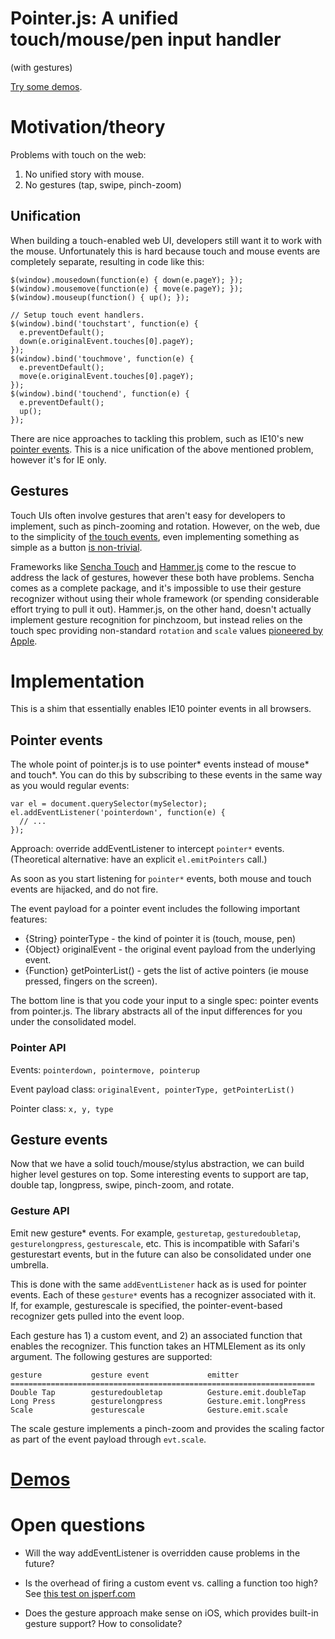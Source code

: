 Pointer.js: A unified touch/mouse/pen input handler
===
(with gestures)

[Try some demos][demos].

# Motivation/theory

Problems with touch on the web:

1. No unified story with mouse.
2. No gestures (tap, swipe, pinch-zoom)

## Unification

When building a touch-enabled web UI, developers still want it to work
with the mouse. Unfortunately this is hard because touch and mouse
events are completely separate, resulting in code like this:

    $(window).mousedown(function(e) { down(e.pageY); });
    $(window).mousemove(function(e) { move(e.pageY); });
    $(window).mouseup(function() { up(); });

    // Setup touch event handlers.
    $(window).bind('touchstart', function(e) {
      e.preventDefault();
      down(e.originalEvent.touches[0].pageY);
    });
    $(window).bind('touchmove', function(e) {
      e.preventDefault();
      move(e.originalEvent.touches[0].pageY);
    });
    $(window).bind('touchend', function(e) {
      e.preventDefault();
      up();
    });

There are nice approaches to tackling this problem, such as IE10's new
[pointer events][ie-pointer]. This is a nice unification of the above mentioned
problem, however it's for IE only.

## Gestures

Touch UIs often involve gestures that aren't easy for developers to
implement, such as pinch-zooming and rotation. However, on the web, due
to the simplicity of [the touch events][touch-spec], even implementing something
as simple as a button [is non-trivial][fast-button].

Frameworks like [Sencha Touch][sencha] and [Hammer.js][hammer] come to
the rescue to address the lack of gestures, however these both have
problems. Sencha comes as a complete package, and it's impossible to use
their gesture recognizer without using their whole framework (or
spending considerable effort trying to pull it out). Hammer.js, on the
other hand, doesn't actually implement gesture recognition for
pinchzoom, but instead relies on the touch spec providing non-standard
`rotation` and `scale` values [pioneered by Apple][apple-touch].

[ie-pointer]: http://blogs.msdn.com/b/ie/archive/2011/09/20/touch-input-for-ie10-and-metro-style-apps.aspx
[touch-spec]: https://dvcs.w3.org/hg/webevents/raw-file/tip/touchevents.html
[fast-button]: http://code.google.com/mobile/articles/fast_buttons.html
[apple-touch]: http://developer.apple.com/library/safari/#documentation/UserExperience/Reference/TouchEventClassReference/TouchEvent/TouchEvent.html#//apple_ref/doc/uid/TP40009358
[sencha]: http://dev.sencha.com/deploy/touch/examples/production/kitchensink/index.html#demo/touchevents
[hammer]: http://eightmedia.github.com/hammer.js/

# Implementation

This is a shim that essentially enables IE10 pointer events in all
browsers.

## Pointer events

The whole point of pointer.js is to use pointer* events instead of
mouse* and touch*. You can do this by subscribing to these events in the
same way as you would regular events:

    var el = document.querySelector(mySelector);
    el.addEventListener('pointerdown', function(e) {
      // ...
    });

Approach: override addEventListener to intercept `pointer*` events.
(Theoretical alternative: have an explicit `el.emitPointers` call.)

As soon as you start listening for `pointer*` events, both mouse and
touch events are hijacked, and do not fire.

The event payload for a pointer event includes the following important
features:

- {String} pointerType - the kind of pointer it is (touch, mouse, pen)
- {Object} originalEvent - the original event payload from the
  underlying event.
- {Function} getPointerList() - gets the list of active pointers (ie
  mouse pressed, fingers on the screen).

The bottom line is that you code your input to a single spec: pointer
events from pointer.js. The library abstracts all of the input
differences for you under the consolidated model.

### Pointer API

Events: `pointerdown, pointermove, pointerup`

Event payload class: `originalEvent, pointerType, getPointerList()`

Pointer class: `x, y, type`

## Gesture events

Now that we have a solid touch/mouse/stylus abstraction, we can build
higher level gestures on top. Some interesting events to support are
tap, double tap, longpress, swipe, pinch-zoom, and rotate.

### Gesture API

Emit new gesture* events. For example, `gesturetap`, `gesturedoubletap`,
`gesturelongpress`, `gesturescale`, etc. This is incompatible with
Safari's gesturestart events, but in the future can also be consolidated
under one umbrella.

This is done with the same `addEventListener` hack as is used for
pointer events. Each of these `gesture*` events has a recognizer
associated with it. If, for example, gesturescale is specified, the
pointer-event-based recognizer gets pulled into the event loop.

Each gesture has 1) a custom event, and 2) an associated function that
enables the recognizer. This function takes an HTMLElement as its only
argument. The following gestures are supported:

    gesture           gesture event             emitter
    ====================================================================
    Double Tap        gesturedoubletap          Gesture.emit.doubleTap
    Long Press        gesturelongpress          Gesture.emit.longPress
    Scale             gesturescale              Gesture.emit.scale

The scale gesture implements a pinch-zoom and provides the scaling factor
as part of the event payload through `evt.scale`.

# [Demos][demos]

# Open questions

- Will the way addEventListener is overridden cause problems in the
  future?

- Is the overhead of firing a custom event vs. calling a function too
  high? See [this test on jsperf.com][jsperf]

- Does the gesture approach make sense on iOS, which provides built-in
  gesture support? How to consolidate?


[jsperf]: http://jsperf.com/events-vs-functions/3
[demos]: http://smus.com/m/pointer.js/demos/draw.html
